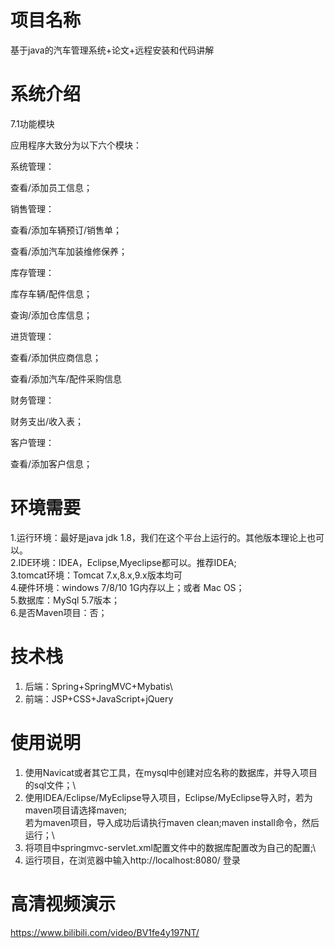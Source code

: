 # 项目名称

基于java的汽车管理系统+论文+远程安装和代码讲解

# 系统介绍
7.1功能模块

应用程序大致分为以下六个模块：

系统管理：

查看/添加员工信息；

销售管理：

查看/添加车辆预订/销售单；

查看/添加汽车加装维修保养；

库存管理：

库存车辆/配件信息；

查询/添加仓库信息；

进货管理：

查看/添加供应商信息；

查看/添加汽车/配件采购信息

财务管理：

财务支出/收入表；

客户管理：

查看/添加客户信息；

# 环境需要

1.运行环境：最好是java jdk 1.8，我们在这个平台上运行的。其他版本理论上也可以。\
2.IDE环境：IDEA，Eclipse,Myeclipse都可以。推荐IDEA;\
3.tomcat环境：Tomcat 7.x,8.x,9.x版本均可\
4.硬件环境：windows 7/8/10 1G内存以上；或者 Mac OS； \
5.数据库：MySql 5.7版本；\
6.是否Maven项目：否；

# 技术栈

1. 后端：Spring+SpringMVC+Mybatis\
2. 前端：JSP+CSS+JavaScript+jQuery

# 使用说明

1. 使用Navicat或者其它工具，在mysql中创建对应名称的数据库，并导入项目的sql文件；\
2. 使用IDEA/Eclipse/MyEclipse导入项目，Eclipse/MyEclipse导入时，若为maven项目请选择maven;\
若为maven项目，导入成功后请执行maven clean;maven install命令，然后运行；\
3. 将项目中springmvc-servlet.xml配置文件中的数据库配置改为自己的配置;\
4. 运行项目，在浏览器中输入http://localhost:8080/ 登录

# 高清视频演示

https://www.bilibili.com/video/BV1fe4y197NT/

​